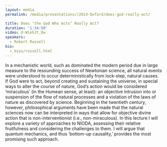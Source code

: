 ```yaml
---
layout: media
permalink: /media/presentations//2014-Oxford/does-god-really-act/

title: Does ‘the God Who Acts’ Really Act?
duration: '1:34:50'
video: d-WiehJt_Ow
speakers:
  - Robert Russell
bio:
  - bios/russell.html
---
```

In a mechanistic world, such as dominated the modern period due in large measure to the resounding success of Newtonian science, all natural events were understood to occur deterministically from lock-step, natural causes. If God were to act, beyond creating and sustaining the universe, in special ways to alter the course of nature, God’s action would be considered ‘miraculous’ (in the Humean sense, at least): an objective intrusion into or suspension of the flow of natural processes and a violation of the laws of nature as discovered by science. Beginning in the twentieth century, however, philosophical arguments have been made that the natural sciences now can be interpreted in ways that allow for objective divine action that is non-interventionist (i.e., non-miraculous). In this lecture I will explore a variety of approaches to NIODA, assessing their relative fruitfulness and considering the challenges to them. I will argue that quantum mechanics, and thus ‘bottom-up causality,’ provides the most promising such approach.
